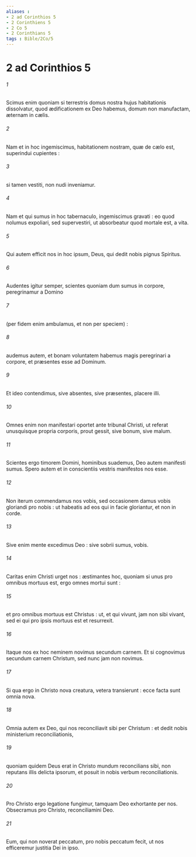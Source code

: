 ```yaml
---
aliases : 
- 2 ad Corinthios 5
- 2 Corinthiens 5
- 2 Co 5
- 2 Corinthians 5
tags : Bible/2Co/5
---
```


# 2 ad Corinthios 5

###### 1
Scimus enim quoniam si terrestris domus nostra hujus habitationis dissolvatur, quod ædificationem ex Deo habemus, domum non manufactam, æternam in cælis.
###### 2
Nam et in hoc ingemiscimus, habitationem nostram, quæ de cælo est, superindui cupientes :
###### 3
si tamen vestiti, non nudi inveniamur.
###### 4
Nam et qui sumus in hoc tabernaculo, ingemiscimus gravati : eo quod nolumus expoliari, sed supervestiri, ut absorbeatur quod mortale est, a vita.
###### 5
Qui autem efficit nos in hoc ipsum, Deus, qui dedit nobis pignus Spiritus.
###### 6
Audentes igitur semper, scientes quoniam dum sumus in corpore, peregrinamur a Domino
###### 7
(per fidem enim ambulamus, et non per speciem) :
###### 8
audemus autem, et bonam voluntatem habemus magis peregrinari a corpore, et præsentes esse ad Dominum.
###### 9
Et ideo contendimus, sive absentes, sive præsentes, placere illi.
###### 10
Omnes enim non manifestari oportet ante tribunal Christi, ut referat unusquisque propria corporis, prout gessit, sive bonum, sive malum.
###### 11
Scientes ergo timorem Domini, hominibus suademus, Deo autem manifesti sumus. Spero autem et in conscientiis vestris manifestos nos esse.
###### 12
Non iterum commendamus nos vobis, sed occasionem damus vobis gloriandi pro nobis : ut habeatis ad eos qui in facie gloriantur, et non in corde.
###### 13
Sive enim mente excedimus Deo : sive sobrii sumus, vobis.
###### 14
Caritas enim Christi urget nos : æstimantes hoc, quoniam si unus pro omnibus mortuus est, ergo omnes mortui sunt :
###### 15
et pro omnibus mortuus est Christus : ut, et qui vivunt, jam non sibi vivant, sed ei qui pro ipsis mortuus est et resurrexit.
###### 16
Itaque nos ex hoc neminem novimus secundum carnem. Et si cognovimus secundum carnem Christum, sed nunc jam non novimus.
###### 17
Si qua ergo in Christo nova creatura, vetera transierunt : ecce facta sunt omnia nova.
###### 18
Omnia autem ex Deo, qui nos reconciliavit sibi per Christum : et dedit nobis ministerium reconciliationis,
###### 19
quoniam quidem Deus erat in Christo mundum reconcilians sibi, non reputans illis delicta ipsorum, et posuit in nobis verbum reconciliationis.
###### 20
Pro Christo ergo legatione fungimur, tamquam Deo exhortante per nos. Obsecramus pro Christo, reconciliamini Deo.
###### 21
Eum, qui non noverat peccatum, pro nobis peccatum fecit, ut nos efficeremur justitia Dei in ipso.
